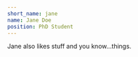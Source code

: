 ```yaml
---
short_name: jane
name: Jane Doe
position: PhD Student
---
```


Jane also likes stuff and you know...things.